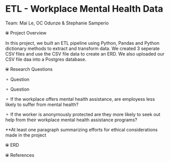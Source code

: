 # ETL - Workplace Mental Health Data

Team: Mai Le, OC Odunze & Stephanie Samperio



⦿ Project Overview

   In this project, we built an ETL pipeline using Python, Pandas and Python dictionary methods to extract and transform data. We created 3 seperate CSV files and use the CSV file data to create an ERD. We also uploaded our CSV file daa into a Postgres database.


⦿ Research Questions
   
   ⚬ Question 
   
   ⚬ Question
   
   ⚬ If the workplace offers mental health assistance, are employess less likely to suffer from mental health? 
   
   ⚬ If the worker is anonymously protected are they more likely to seek out help from their workplace mental health assistance programs?
    
   **At least one paragraph summarizing efforts for ethical considerations made in the project

⦿ ERD


⦿ References

